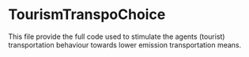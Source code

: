 # TourismTranspoChoice
This file provide the full code used to stimulate the agents (tourist) transportation behaviour towards lower emission transportation means.
